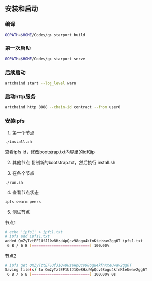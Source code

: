 ## 安装和启动

### 编译
```bash
GOPATH=$HOME/Codes/go starport build
```

### 第一次启动
```bash
GOPATH=$HOME/Codes/go starport serve
```

### 后续启动
```bash
artchaind start --log_level warn
```

### 启动http服务
```bash
artchaind http 8888 --chain-id contract --from user0
```

### 安装ipfs
1. 第一个节点
```bash
./install.sh
```
查看ipfs id，修改bootstrap.txt内容里的id和ip

2. 其他节点
复制新的bootstrap.txt，然后执行 install.sh

3. 在各个节点
```bash
./run.sh
```

4. 查看节点状态
```bash
ipfs swarm peers
```

5. 测试节点

节点1
```bash
# echo 'ipfs1' > ipfs1.txt
# ipfs add ipfs1.txt
added QmZyTztEF1UfJ1Qw8HzaWpQcv98ogu4kfnKteUwav2gg6T ipfs1.txt
 6 B / 6 B [==========================] 100.00%
```

节点2
```bash
# ipfs get QmZyTztEF1UfJ1Qw8HzaWpQcv98ogu4kfnKteUwav2gg6T
Saving file(s) to QmZyTztEF1UfJ1Qw8HzaWpQcv98ogu4kfnKteUwav2gg6T
 6 B / 6 B [==========================] 100.00% 0s
```
